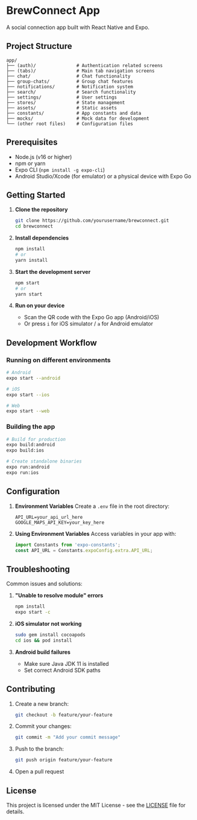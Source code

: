 
# BrewConnect App

A social connection app built with React Native and Expo.

## Project Structure

```
app/
├── (auth)/               # Authentication related screens
├── (tabs)/               # Main tab navigation screens
├── chat/                 # Chat functionality
├── group-chats/          # Group chat features
├── notifications/        # Notification system
├── search/               # Search functionality
├── settings/             # User settings
├── stores/               # State management
├── assets/               # Static assets
├── constants/            # App constants and data
├── mocks/                # Mock data for development
└── (other root files)    # Configuration files
```

## Prerequisites

- Node.js (v16 or higher)
- npm or yarn
- Expo CLI (`npm install -g expo-cli`)
- Android Studio/Xcode (for emulator) or a physical device with Expo Go

## Getting Started

1. **Clone the repository**
   ```bash
   git clone https://github.com/yourusername/brewconnect.git
   cd brewconnect
   ```

2. **Install dependencies**
   ```bash
   npm install
   # or
   yarn install
   ```

3. **Start the development server**
   ```bash
   npm start
   # or
   yarn start
   ```

4. **Run on your device**
   - Scan the QR code with the Expo Go app (Android/iOS)
   - Or press `i` for iOS simulator / `a` for Android emulator

## Development Workflow

### Running on different environments
```bash
# Android
expo start --android

# iOS
expo start --ios

# Web
expo start --web
```

### Building the app
```bash
# Build for production
expo build:android
expo build:ios

# Create standalone binaries
expo run:android
expo run:ios
```

## Configuration

1. **Environment Variables**
   Create a `.env` file in the root directory:
   ```
   API_URL=your_api_url_here
   GOOGLE_MAPS_API_KEY=your_key_here
   ```

2. **Using Environment Variables**
   Access variables in your app with:
   ```javascript
   import Constants from 'expo-constants';
   const API_URL = Constants.expoConfig.extra.API_URL;
   ```

## Troubleshooting

Common issues and solutions:

1. **"Unable to resolve module" errors**
   ```bash
   npm install
   expo start -c
   ```

2. **iOS simulator not working**
   ```bash
   sudo gem install cocoapods
   cd ios && pod install
   ```

3. **Android build failures**
   - Make sure Java JDK 11 is installed
   - Set correct Android SDK paths

## Contributing

1. Create a new branch:
   ```bash
   git checkout -b feature/your-feature
   ```

2. Commit your changes:
   ```bash
   git commit -m "Add your commit message"
   ```

3. Push to the branch:
   ```bash
   git push origin feature/your-feature
   ```

4. Open a pull request

## License

This project is licensed under the MIT License - see the [LICENSE](LICENSE) file for details.
